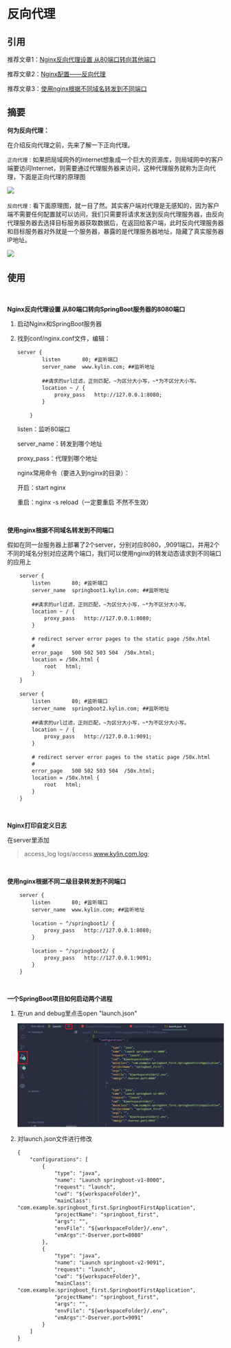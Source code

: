 # 反向代理

## 引用

推荐文章1：[Nginx反向代理设置 从80端口转向其他端口](https://www.cnblogs.com/youmeng/p/14553607.html)

推荐文章2：[Nginx配置——反向代理](https://blog.csdn.net/zxd1435513775/article/details/102508463)

推荐文章3：[使用nginx根据不同域名转发到不同端口](https://juejin.cn/post/6844903700427702279)

## 摘要

**何为反向代理：**

在介绍反向代理之前，先来了解一下正向代理。

`正向代理：`如果把局域网外的Internet想象成一个巨大的资源库，则局域网中的客户端要访问Internet，则需要通过代理服务器来访问，这种代理服务就称为正向代理，下面是正向代理的原理图

![](https://img-blog.csdnimg.cn/20191013121717337.png?x-oss-process=image/watermark,type_ZmFuZ3poZW5naGVpdGk,shadow_10,text_aHR0cHM6Ly9ibG9nLmNzZG4ubmV0L3p4ZDE0MzU1MTM3NzU=,size_16,color_FFFFFF,t_70)

`反向代理：`看下面原理图，就一目了然。其实客户端对代理是无感知的，因为客户端不需要任何配置就可以访问，我们只需要将请求发送到反向代理服务器，由反向代理服务器去选择目标服务器获取数据后，在返回给客户端，此时反向代理服务器和目标服务器对外就是一个服务器，暴露的是代理服务器地址，隐藏了真实服务器 IP地址。

![](https://img-blog.csdnimg.cn/20191013122029747.png?x-oss-process=image/watermark,type_ZmFuZ3poZW5naGVpdGk,shadow_10,text_aHR0cHM6Ly9ibG9nLmNzZG4ubmV0L3p4ZDE0MzU1MTM3NzU=,size_16,color_FFFFFF,t_70)


## 使用

<br>

**Nginx反向代理设置 从80端口转向SpringBoot服务器的8080端口**

1. 启动Nginx和SpringBoot服务器

2. 找到conf/nginx.conf文件，编辑：

    ```
    server {
            listen       80; #监听端口
            server_name  www.kylin.com; ##监听地址

            ##请求的url过滤，正则匹配，~为区分大小写，~*为不区分大小写。
            location ~ / {
                proxy_pass   http://127.0.0.1:8080;
            }

        }
    ```

    listen：监听80端口

    server_name：转发到哪个地址

    proxy_pass：代理到哪个地址

    nginx常用命令（要进入到nginx的目录）：

    开启：start nginx

    重启：nginx -s reload（一定要重启 不然不生效）

<br>

**使用nginx根据不同域名转发到不同端口**

假如在同一台服务器上部署了2个server，分别对应8080，,9091端口，并用2个不同的域名分别对应这两个端口，我们可以使用nginx的转发动态请求到不同端口的应用上

```
    server {
        listen       80; #监听端口
        server_name  springboot1.kylin.com; ##监听地址

        ##请求的url过滤，正则匹配，~为区分大小写，~*为不区分大小写。
        location ~ / {
            proxy_pass   http://127.0.0.1:8080;
        }

        # redirect server error pages to the static page /50x.html
        #
        error_page   500 502 503 504  /50x.html;
        location = /50x.html {
            root   html;
        }
    }

    server {
        listen       80; #监听端口
        server_name  springboot2.kylin.com; ##监听地址

        ##请求的url过滤，正则匹配，~为区分大小写，~*为不区分大小写。
        location ~ / {
            proxy_pass   http://127.0.0.1:9091;
        }

        # redirect server error pages to the static page /50x.html
        #
        error_page   500 502 503 504  /50x.html;
        location = /50x.html {
            root   html;
        }
    }
```

<br>

**Nginx打印自定义日志**

在server里添加

> access_log  logs/access.www.kylin.com.log;

<br>

**使用nginx根据不同二级目录转发到不同端口**

```
    server {
        listen       80; #监听端口
        server_name  www.kylin.com; ##监听地址

        location ~ ^/springboot1/ {
            proxy_pass   http://127.0.0.1:8080;
        }

        location ~ ^/springboot2/ {
            proxy_pass   http://127.0.0.1:9091;
        }
    }
```

<br>

**一个SpringBoot项目如何启动两个进程**

1. 在run and debug里点击open "launch.json"

    ![picture 1](images/c4b68845999e515b8d7cc76311797d6df19dc8ce71a0b84032b3a5dc5486aaa2.png)  

2. 对launch.json文件进行修改

    ```
    {
        "configurations": [
            {
                "type": "java",
                "name": "Launch springboot-v1-8000",
                "request": "launch",
                "cwd": "${workspaceFolder}",
                "mainClass": "com.example.springboot_first.SpringbootFirstApplication",
                "projectName": "springboot_first",
                "args": "",
                "envFile": "${workspaceFolder}/.env",
                "vmArgs":"-Dserver.port=8080"
            },
            {
                "type": "java",
                "name": "Launch springboot-v2-9091",
                "request": "launch",
                "cwd": "${workspaceFolder}",
                "mainClass": "com.example.springboot_first.SpringbootFirstApplication",
                "projectName": "springboot_first",
                "args": "",
                "envFile": "${workspaceFolder}/.env",
                "vmArgs":"-Dserver.port=9091"
            }
        ]
    }
    ```